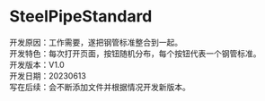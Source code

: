 # SteelPipeStandard
开发原因：工作需要，遂把钢管标准整合到一起。  
开发特色：每次打开页面，按钮随机分布，每个按钮代表一个钢管标准。  
开发版本：V1.0  
开发日期：20230613  
写在后续：会不断添加文件并根据情况开发新版本。
